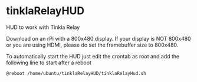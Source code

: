 # tinklaRelayHUD
HUD to work with Tinkla Relay

Download on an rPi with a 800x480 display. If your display is NOT 800x480 or you are using HDMI, please do set the framebuffer size to 800x480.

To automatically start the HUD just edit the crontab as root and add the following line to start after a reboot

```@reboot /home/ubuntu/tinklaRelayHUD/tinklaRelayHud.sh```
